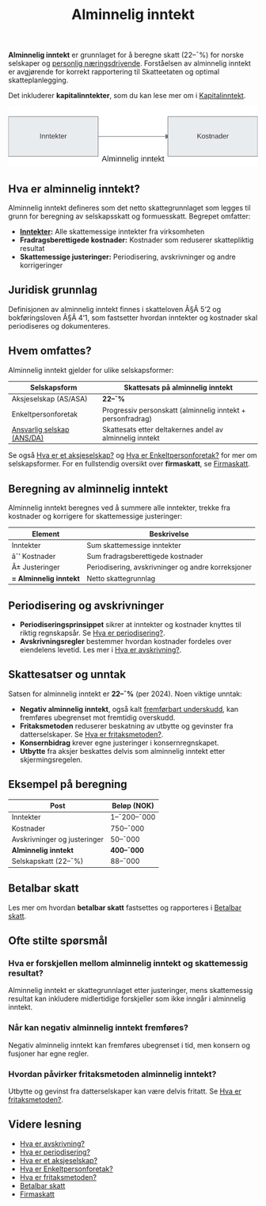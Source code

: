 ﻿---
title: "Alminnelig inntekt"
seoTitle: "Alminnelig inntekt"
meta_description: '**Alminnelig inntekt** er grunnlaget for å beregne skatt (22–¯%) for norske selskaper og [personlig næringsdrivende](/blogs/regnskap/naeringsinntekt Næring...'
slug: alminnelig-inntekt
type: blog
layout: pages/single
---

**Alminnelig inntekt** er grunnlaget for å beregne skatt (22–¯%) for norske selskaper og [personlig næringsdrivende](/blogs/regnskap/naeringsinntekt "Næringsinntekt “ Komplett guide til næringsinntekt for selvstendig næringsdrivende"). Forståelsen av alminnelig inntekt er avgjørende for korrekt rapportering til Skatteetaten og optimal skatteplanlegging.
 
Det inkluderer **kapitalinntekter**, som du kan lese mer om i [Kapitalinntekt](/blogs/regnskap/kapitalinntekt "Kapitalinntekt “ Innføring i renter, utbytte, leieinntekter og kapitalgevinster i norsk regnskap").

![Alminnelig inntekt Oversikt](alminnelig-inntekt-oversikt.svg)

## Hva er alminnelig inntekt?

Alminnelig inntekt defineres som det netto skattegrunnlaget som legges til grunn for beregning av selskapsskatt og formuesskatt. Begrepet omfatter:

* **[Inntekter](/blogs/regnskap/hva-er-inntekter "Hva er Inntekter? Komplett Guide til Inntektstyper og Regnskapsføring"):** Alle skattemessige inntekter fra virksomheten
* **Fradragsberettigede kostnader:** Kostnader som reduserer skattepliktig resultat
* **Skattemessige justeringer:** Periodisering, avskrivninger og andre korrigeringer

## Juridisk grunnlag

Definisjonen av alminnelig inntekt finnes i skatteloven Â§Â 5‘2 og bokføringsloven Â§Â 4‘1, som fastsetter hvordan inntekter og kostnader skal periodiseres og dokumenteres.

## Hvem omfattes?

Alminnelig inntekt gjelder for ulike selskapsformer:

| Selskapsform              | Skattesats på alminnelig inntekt                                |
|---------------------------|-----------------------------------------------------------------|
| Aksjeselskap (AS/ASA)     | **22–¯%**                                                        |
| Enkeltpersonforetak       | Progressiv personskatt (alminnelig inntekt + personfradrag)     |
| [Ansvarlig selskap (ANS/DA)](/blogs/regnskap/ansvarlig-selskap "Ansvarlig Selskap (ANS): Komplett Guide til Norsk Regnskap og Ansvarsstruktur") | Skattesats etter deltakernes andel av alminnelig inntekt        |

Se også [Hva er et aksjeselskap?](/blogs/regnskap/hva-er-et-aksjeselskap "Hva er et Aksjeselskap?") og [Hva er Enkeltpersonforetak?](/blogs/regnskap/hva-er-enkeltpersonforetak "Hva er Enkeltpersonforetak?") for mer om selskapsformer.
For en fullstendig oversikt over **firmaskatt**, se [Firmaskatt](/blogs/regnskap/firmaskatt "Firmaskatt “ Komplett guide til skatteregler for selskaper").

## Beregning av alminnelig inntekt

Alminnelig inntekt beregnes ved å summere alle inntekter, trekke fra kostnader og korrigere for skattemessige justeringer:

| Element               | Beskrivelse                                       |
|-----------------------|---------------------------------------------------|
| Inntekter             | Sum skattemessige inntekter                       |
| âˆ’ Kostnader           | Sum fradragsberettigede kostnader                 |
| Â± Justeringer         | Periodisering, avskrivninger og andre korreksjoner |
| **= Alminnelig inntekt** | Netto skattegrunnlag                              |

## Periodisering og avskrivninger

* **Periodiseringsprinsippet** sikrer at inntekter og kostnader knyttes til riktig regnskapsår. Se [Hva er periodisering?](/blogs/regnskap/hva-er-periodisering "Hva er Periodisering?").
* **Avskrivningsregler** bestemmer hvordan kostnader fordeles over eiendelens levetid. Les mer i [Hva er avskrivning?](/blogs/regnskap/hva-er-avskrivning "Hva er Avskrivning?").

## Skattesatser og unntak

Satsen for alminnelig inntekt er **22–¯%** (per 2024). Noen viktige unntak:

* **Negativ alminnelig inntekt**, også kalt [fremførbart underskudd](/blogs/regnskap/fremforbart-underskudd "Fremførbart underskudd: Komplett guide til håndtering av underskudd i regnskap og skatt"), kan fremføres ubegrenset mot fremtidig overskudd.
* **Fritaksmetoden** reduserer beskatning av utbytte og gevinster fra datterselskaper. Se [Hva er fritaksmetoden?](/blogs/regnskap/hva-er-fritaksmetoden "Hva er Fritaksmetoden? Komplett guide til skattefritak for utbytte").
* **Konsernbidrag** krever egne justeringer i konsernregnskapet.
* **Utbytte** fra aksjer beskattes delvis som alminnelig inntekt etter skjermingsregelen.

## Eksempel på beregning

| Post                         | Beløp (NOK)  |
|------------------------------|--------------|
| Inntekter                    | 1–¯200–¯000    |
| Kostnader                    |   750–¯000    |
| Avskrivninger og justeringer |    50–¯000    |
| **Alminnelig inntekt**           | **400–¯000**  |
| Selskapskatt (22–¯%)          |    88–¯000    |

## Betalbar skatt

Les mer om hvordan **betalbar skatt** fastsettes og rapporteres i [Betalbar skatt](/blogs/regnskap/betalbar-skatt "Betalbar skatt “ Komplett guide til beregning og håndtering").

## Ofte stilte spørsmål

### Hva er forskjellen mellom alminnelig inntekt og skattemessig resultat?

Alminnelig inntekt er skattegrunnlaget etter justeringer, mens skattemessig resultat kan inkludere midlertidige forskjeller som ikke inngår i alminnelig inntekt.

### Når kan negativ alminnelig inntekt fremføres?

Negativ alminnelig inntekt kan fremføres ubegrenset i tid, men konsern og fusjoner har egne regler.

### Hvordan påvirker fritaksmetoden alminnelig inntekt?

Utbytte og gevinst fra datterselskaper kan være delvis fritatt. Se [Hva er fritaksmetoden?](/blogs/regnskap/hva-er-fritaksmetoden "Hva er Fritaksmetoden? Komplett guide til skattefritak for utbytte").

## Videre lesning

* [Hva er avskrivning?](/blogs/regnskap/hva-er-avskrivning "Hva er Avskrivning?")
* [Hva er periodisering?](/blogs/regnskap/hva-er-periodisering "Hva er Periodisering?")
* [Hva er et aksjeselskap?](/blogs/regnskap/hva-er-et-aksjeselskap "Hva er et Aksjeselskap?")
* [Hva er Enkeltpersonforetak?](/blogs/regnskap/hva-er-enkeltpersonforetak "Hva er Enkeltpersonforetak?")
* [Hva er fritaksmetoden?](/blogs/regnskap/hva-er-fritaksmetoden "Hva er Fritaksmetoden? Komplett guide til skattefritak for utbytte")
* [Betalbar skatt](/blogs/regnskap/betalbar-skatt "Betalbar skatt “ Komplett guide til beregning og håndtering")
* [Firmaskatt](/blogs/regnskap/firmaskatt "Firmaskatt “ Komplett guide til skatteregler for selskaper")











